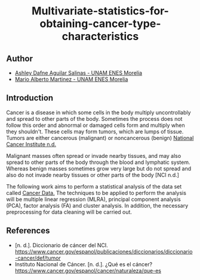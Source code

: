 <h1 align="center">Multivariate-statistics-for-obtaining-cancer-type-characteristics</h1>

## Author 
- [Ashley Dafne Aguilar Salinas - UNAM ENES Morelia](https://github.com/AshleyDafneAguilar)
- [Mario Alberto Martinez - UNAM ENES Morelia](https://github.com/mariomttz)

## Introduction 
Cancer is a disease in which some cells in the body multiply uncontrollably and spread to other parts of the body.
Sometimes the process does not follow this order and abnormal or damaged cells form and multiply when they shouldn't. These cells may form tumors, which are lumps of tissue. Tumors are either cancerous (malignant) or noncancerous (benign) [National Cancer Institute n.d.](https://www.cancer.gov/espanol/cancer/naturaleza/que-es)

Malignant masses often spread or invade nearby tissues, and may also spread to other parts of the body through the blood and lymphatic system. 
Whereas benign masses sometimes grow very large but do not spread and also do not invade nearby tissues or other parts of the body [NCI n.d.]


The following work aims to perform a statistical analysis of the data set called [Cancer Data.](https://www.kaggle.com/datasets/erdemtaha/cancer-data?rvi=1)
The techniques to be applied to perform the analysis will be multiple linear regression (MLRA), principal component analysis (PCA), factor analysis (FA) and cluster analysis. In addition, the necessary preprocessing for data cleaning will be carried out.


## References
- [n. d.]. Diccionario de cáncer del NCI. https://www.cancer.gov/espanol/publicaciones/diccionarios/diccionario-cancer/def/tumor
- Instituto Nacional de Cáncer. [n. d.]. ¿Qué es el cáncer? https://www.cancer.gov/espanol/cancer/naturaleza/que-es
